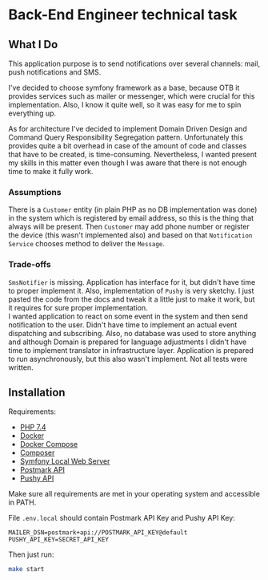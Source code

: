 # Back-End Engineer technical task

## What I Do

This application purpose is to send notifications over several channels: mail, push notifications and SMS.

I've decided to choose symfony framework as a base, because OTB it provides services such as mailer or messenger, which
were crucial for this implementation. Also, I know it quite well, so it was easy for me to spin everything up.

As for architecture I've decided to implement Domain Driven Design and Command Query Responsibility Segregation pattern.
Unfortunately this provides quite a bit overhead in case of the amount of code and classes that have to be created,
is time-consuming. Nevertheless, I wanted present my skills in this matter even though I was aware that there is not
enough time to make it fully work.

### Assumptions

There is a `Customer` entity (in plain PHP as no DB implementation was done) in the system which is registered by email 
address, so this is the thing that always will be present. Then `Customer` may add phone number or register the device 
(this wasn't implemented also) and based on that `Notification Service` chooses method to deliver the `Message`.

### Trade-offs

`SmsNotifier` is missing. Application has interface for it, but didn't have time to proper implement it.
Also, implementation of `Pushy` is very sketchy. I just pasted the code from the docs and tweak it a little just to 
make it work, but it requires for sure proper implementation.  
I wanted application to react on some event in the system and then send notification to the user.
Didn't have time to implement an actual event dispatching and subscribing.
Also, no database was used to store anything and although Domain is prepared for language adjustments I didn't have time
to implement translator in infrastructure layer.
Application is prepared to run asynchronously, but this also wasn't implement.
Not all tests were written.  

## Installation

Requirements: 
* [PHP 7.4](https://www.php.net/downloads.php)
* [Docker](https://docs.docker.com/get-docker/)
* [Docker Compose](https://docs.docker.com/compose/install/)
* [Composer](https://getcomposer.org/download/)
* [Symfony Local Web Server](https://symfony.com/download)
* [Postmark API](https://postmarkapp.com/)
* [Pushy API](https://pushy.me/)

Make sure all requirements are met in your operating system and accessible in PATH.

File `.env.local` should contain Postmark API Key and Pushy API Key:
```dotenv
MAILER_DSN=postmark+api://POSTMARK_API_KEY@default
PUSHY_API_KEY=SECRET_API_KEY
```

Then just run:

```bash
make start
```

